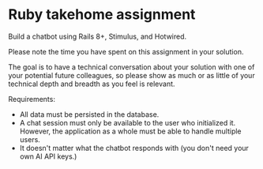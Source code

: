 # Ruby takehome assignment

Build a chatbot using Rails 8+, Stimulus, and Hotwired.

Please note the time you have spent on this assignment in your solution.

The goal is to have a technical conversation about your solution with one of your potential future colleagues, so please show as much or as little of your technical depth and breadth as you feel is relevant.

Requirements:

 * All data must be persisted in the database.
 * A chat session must only be available to the user who initialized it. However, the application as a whole must be able to handle multiple users.
 * It doesn't matter what the chatbot responds with (you don't need your own AI API keys.)
